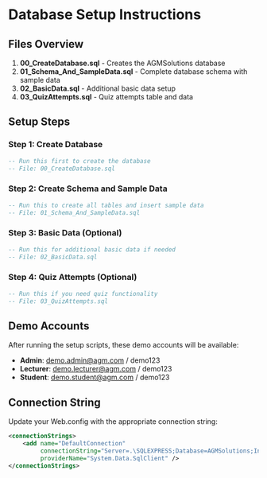 # Database Setup Instructions

## Files Overview

1. **00_CreateDatabase.sql** - Creates the AGMSolutions database
2. **01_Schema_And_SampleData.sql** - Complete database schema with sample data
3. **02_BasicData.sql** - Additional basic data setup
4. **03_QuizAttempts.sql** - Quiz attempts table and data

## Setup Steps

### Step 1: Create Database
```sql
-- Run this first to create the database
-- File: 00_CreateDatabase.sql
```

### Step 2: Create Schema and Sample Data
```sql
-- Run this to create all tables and insert sample data
-- File: 01_Schema_And_SampleData.sql
```

### Step 3: Basic Data (Optional)
```sql
-- Run this for additional basic data if needed
-- File: 02_BasicData.sql
```

### Step 4: Quiz Attempts (Optional)
```sql
-- Run this if you need quiz functionality
-- File: 03_QuizAttempts.sql
```

## Demo Accounts

After running the setup scripts, these demo accounts will be available:

- **Admin**: demo.admin@agm.com / demo123
- **Lecturer**: demo.lecturer@agm.com / demo123  
- **Student**: demo.student@agm.com / demo123

## Connection String

Update your Web.config with the appropriate connection string:

```xml
<connectionStrings>
    <add name="DefaultConnection" 
         connectionString="Server=.\SQLEXPRESS;Database=AGMSolutions;Integrated Security=true;" 
         providerName="System.Data.SqlClient" />
</connectionStrings>
```

